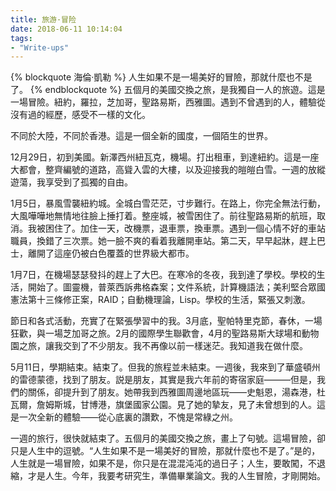 ```yaml
---
title: 旅游·冒险
date: 2018-06-11 10:14:04
tags:
- "Write-ups"
---
```


{% blockquote 海倫·凱勒 %}
人生如果不是一場美好的冒險，那就什麼也不是了。
{% endblockquote %}
五個月的美國交換之旅，是我獨自一人的旅遊。這是一場冒險。紐約，羅拉，芝加哥，聖路易斯，西雅圖。遇到不曾遇到的人，體驗從沒有過的經歷，感受不一樣的文化。

不同於大陸，不同於香港。這是一個全新的國度，一個陌生的世界。

<!--more-->

12月29日，初到美國。新澤西州紐瓦克，機場。打出租車，到達紐約。這是一座大都會，整齊編號的道路，高聳入雲的大樓，以及迎接我的皚皚白雪。一週的放縱遊蕩，我享受到了孤獨的自由。

1月5日，暴風雪襲紐約城。全城白雪茫茫，寸步難行。在路上，你完全無法行動，大風嘩嘩地無情地往臉上捶打着。整座城，被雪困住了。前往聖路易斯的航班，取消。我被困住了。加住一天，改機票，退車票，換車票。遇到一個心情不好的車站職員，換錯了三次票。她一臉不爽的看着我離開車站。第二天，早早起牀，趕上巴士，離開了這座仍被白色覆蓋的世界級大都市。

1月7日，在機場瑟瑟發抖的趕上了大巴。在寒冷的冬夜，我到達了學校。學校的生活，開始了。圖靈機，普萊西訴弗格森案；文件系統，計算機語法；美利堅合眾國憲法第十三條修正案，RAID；自動機理論，Lisp。學校的生活，緊張又刺激。

節日和各式活動，充實了在緊張學習中的我。3月底，聖帕特里克節，春休，一場狂歡，與一場芝加哥之旅。2月的國際學生聯歡會，4月的聖路易斯大球場和動物園之旅，讓我交到了不少朋友。我不再像以前一樣迷茫。我知道我在做什麼。

5月11日，學期結束。結束了。但我的旅程並未結束。一週後，我來到了華盛頓州的雷德蒙德，找到了朋友。説是朋友，其實是我六年前的寄宿家庭———但是，我們的關係，卻提升到了朋友。她帶我到西雅圖周邊地區玩——史魁恩，湯森港，杜瓦爾，詹姆斯城，甘博港，旗堡國家公園。見了她的摯友，見了未曾想到的人。這是一次全新的體驗——從心底裏的讚歎，不愧是常綠之州。

一週的旅行，很快就結束了。五個月的美國交換之旅，畫上了句號。這場冒險，卻只是人生中的逗號。“人生如果不是一場美好的冒險，那就什麼也不是了。”是的，人生就是一場冒險，如果不是，你只是在混混沌沌的過日子；人生，要敢闖，不退縮，才是人生。今年，我要考研究生，準備畢業論文。我的人生冒險，才剛開始。
